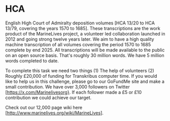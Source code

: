 # HCA
English High Court of Admiralty deposition volumes [HCA 13/20 to HCA 13/79, covering the years 1570 to 1685].
These transcriptions are the work product of the MarineLives project, a volunteer led collaboration launched in 2012 and going strong twelve years later.
We aim to have a high quality machine transcription of all volumes covering the period 1570 to 1685 complete by end 2025.
All transcriptions will be made available to the public on an open source basis.
That's roughly 30 million words. We have 5 million words completed to date.

To complete this task we need two things (1) The help of volunteers (2) Roughly £20,000 of funding for Transkribus computer time.
If you would like to help us in this challenge, please go to our GoFundMe site and make a small contribution. 
We have over 3,000 followers on Twitter [https://x.com/Marinelivesorg}. If each follower made a £5 or £10 contribution we could achieve our target.

Check out our 12,000 page wiki here [http://www.marinelives.org/wiki/MarineLives].

